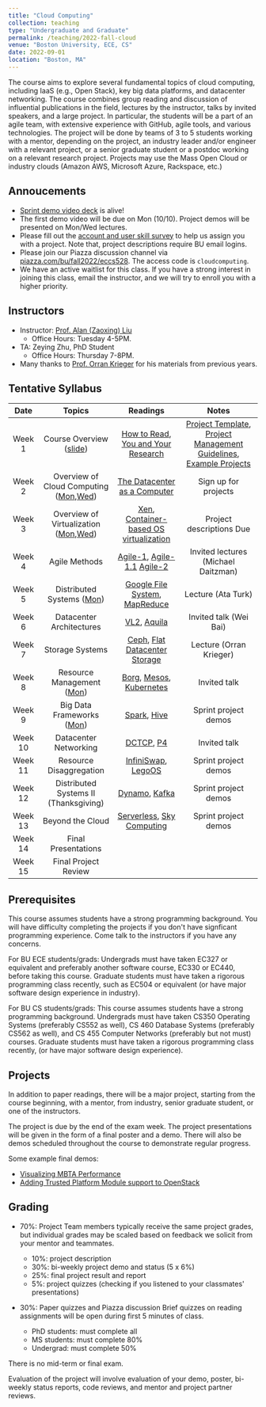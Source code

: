 ```yaml
---
title: "Cloud Computing"
collection: teaching
type: "Undergraduate and Graduate"
permalink: /teaching/2022-fall-cloud
venue: "Boston University, ECE, CS"
date: 2022-09-01
location: "Boston, MA"
---
```


The course aims to explore several fundamental topics of cloud computing, including IaaS (e.g., Open Stack), key big data platforms, and datacenter networking. The course combines group reading and discussion of influential publications in the field, lectures by the instructor, talks by invited speakers, and a large project. In particular, the students will be a part of an agile team, with extensive experience with GitHub, agile tools, and various technologies. The project will be done by teams of 3 to 5 students working with a mentor, depending on the project, an industry leader and/or engineer with a relevant project, or a senior graduate student or a postdoc working on a relevant research project. Projects may use the Mass Open Cloud or industry clouds (Amazon AWS, Microsoft Azure, Rackspace, etc.)


Annoucements
------
- [Sprint demo video deck](https://drive.google.com/drive/folders/1Plfp6h0JkQBHOiaFeS6T8afcJ9gAaDgF?usp=sharing) is alive!
- The first demo video will be due on Mon (10/10). Project demos will be presented on Mon/Wed lectures.
- Please fill out the [account and user skill survey](https://docs.google.com/forms/d/e/1FAIpQLSe-6rylhna2YiovEiNMmm1BrmjkacraWC3sxALCcL2XNKV0uQ/viewform?usp=sf_link) to help us assign you with a project. Note that, project descriptions require BU email logins.
- Please join our Piazza discussion channel via [piazza.com/bu/fall2022/eccs528](https://piazza.com/bu/fall2022/eccs528). The access code is `cloudcomputing`.
- We have an active waitlist for this class. If you have a strong interest in joining this class, email the instructor, and we will try to enroll you with a higher priority.

Instructors
------
- Instructor: [Prof. Alan (Zaoxing) Liu](https://www.bu.edu/eng/profile/alan-liu/)
  - Office Hours: Tuesday 4-5PM.
- TA: Zeying Zhu, PhD Student
  - Office Hours: Thursday 7-8PM.
- Many thanks to [Prof. Orran Krieger](https://www.bu.edu/eng/profile/orran-krieger/) for his materials from previous years.

Tentative Syllabus
------

| Date    | Topics  | Readings | Notes|
| :------: | :------: | :------:  | :----: |
| Week 1  | Course Overview ([slide](/files/slides/lecture1.pdf)) | [How to Read](/files/course/CCR07_HowToRead.pdf), [You and Your Research](/files/course/Bell86_YouAndYourResearch.pdf) | [Project Template](https://github.com/zaoxing/cloudcourse22/blob/main/Project_Description_Template.md), [Project Management Guidelines](), [Example Projects]() |
| Week 2  | Overview of Cloud Computing ([Mon](/files/slides/lecture2.pdf),[Wed](/files/slides/week2_2.pdf)) | [The Datacenter as a Computer](https://www.morganclaypool.com/doi/abs/10.2200/S00874ED3V01Y201809CAC046) | Sign up for projects |
| Week 3  | Overview of Virtualization ([Mon](/files/slides/week3_1.pdf),[Wed](/files/slides/week3_2.pdf)) | [Xen](/files/course/SOSP03_Xen.pdf), [Container-based OS virtualization](/files/course/EuroSys07_Container.pdf)| Project descriptions Due |
| Week 4 | Agile Methods | [Agile-1](https://youtu.be/RJaF4owQDgg), [Agile-1.1](https://billmoyers.com/content/how-to-tell-your-story-of-self/) [Agile-2](http://www.deltamatrix.com/horizontal-and-vertical-user-stories-slicing-the-cake/)  | Invited lectures (Michael Daitzman) |
| Week 5 | Distributed Systems ([Mon](/files/slides/week5_1.pdf)) | [Google File System](/files/course/SOSP03_GFS.pdf), [MapReduce](/files/course/CACM_MapReduce.pdf) | Lecture (Ata Turk) | 
| Week 6 | Datacenter Architectures | [VL2](/files/course/SIGCOMM09_VL2.pdf), [Aquila](/files/course/NSDI22_Aquila.pdf) | Invited talk (Wei Bai) |
| Week 7 | Storage Systems | [Ceph](/files/course/OSDI06_Ceph.pdf), [Flat Datacenter Storage](/files/course/OSDI12_FDS.pdf)| Lecture (Orran Krieger) |
| Week 8 | Resource Management ([Mon](/files/slides/week8_1.pdf)) | [Borg](/files/course/EuroSys15_Borg.pdf), [Mesos](/files/course/NSDI11_Mesos.pdf), [Kubernetes](https://www.vmware.com/content/dam/digitalmarketing/vmware/en/pdf/products/pivotal/vmware-demystifying-kubernetes-overcoming-misconceptions-whitepaper.pdf) | Invited talk |
| Week 9 | Big Data Frameworks ([Mon](/files/slides/week9_1.pdf.pdf)) | [Spark](/files/course/NSDI12_Spark.pdf), [Hive](/files/course/VLDB09_Hive.pdf) | Sprint project demos |
| Week 10 | Datacenter Networking | [DCTCP](/files/course/SIGCOMM10_DCTCP.pdf), [P4](/files/course/CCR14_P4.pdf) | Invited talk |
| Week 11 | Resource Disaggregation | [InfiniSwap](/files/course/NSDI17_InfiniSwap.pdf), [LegoOS](/files/course/OSDI18_LegoOS.pdf) |  Sprint project demos |
| Week 12 | Distributed Systems II (Thanksgiving) | [Dynamo](/files/course/SOSP07_Dynamo.pdf), [Kafka](/files/course/NetDB11_Kafka.pdf) | Sprint project demos |
| Week 13 | Beyond the Cloud | [Serverless](/files/course/Berkeley_Serverless.pdf), [Sky Computing](/files/course/HotOS21_Sky.pdf) | Sprint project demos |
| Week 14 | Final Presentations | 
| Week 15 | Final Project Review |


Prerequisites
------
This course assumes students have a strong programming background. You will have difficulty completing the projects if you don't have signficant programming experience. Come talk to the instructors if you have any concerns.

For BU ECE students/grads: Undergrads must have taken EC327 or equivalent and preferably another software course, EC330 or EC440, before taking this course. Graduate students must have taken a rigorous programming class recently, such as EC504 or equivalent (or have major software design experience in industry).

For BU CS students/grads: This course assumes students have a strong programming background. Undergrads must have taken CS350 Operating Systems (preferably CS552 as well), CS 460 Database Systems (preferably CS562 as well), and CS 455 Computer Networks (preferably but not must) courses. Graduate students must have taken a rigorous programming class recently, (or have major software design experience).

Projects
------
In addition to paper readings, there will be a major project, starting from the course beginning, with a mentor, from industry, senior graduate student, or one of the instructors.

The project is due by the end of the exam week. The project presentations will be given in the form of a final poster and a demo. There will also be demos scheduled throughout the course to demonstrate regular progress.

Some example final demos:
- [Visualizing MBTA Performance](https://www.youtube.com/watch?v=7MUcfHN1Mzs&feature=youtu.be)
- [Adding Trusted Platform Module support to OpenStack](https://www.youtube.com/watch?v=F1FcnJCmZpg)

Grading
------
- 70%: Project
Team members typically receive the same project grades, but individual grades may be scaled based on feedback we solicit from your mentor and teammates.
   - 10%: project description
   - 30%: bi-weekly project demo and status (5 x 6%)
   - 25%: final project result and report
   - 5%: project quizzes (checking if you listened to your classmates' presentations)

- 30%: Paper quizzes and Piazza discussion
  Brief quizzes on reading assignments will be open during first 5 minutes of class.
   - PhD students: must complete all
   - MS students: must complete 80%
   - Undergrad: must complete 50%

There is no mid-term or final exam.

Evaluation of the project will involve evaluation of your demo, poster, bi-weekly status reports, code reviews, and mentor and project partner reviews.